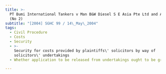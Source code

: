 ```yaml
---
title: >-
  PT Bumi International Tankers v Man B&W Diesel S E Asia Pte Ltd and Another
  (No 2)
subtitle: "[2004] SGHC 99 / 14\_May\_2004"
tags:
  - Civil Procedure
  - Costs
  - Security
  - >-
    Security for costs provided by plaintiffs\' solicitors by way of
    solicitors\' undertakings
  - Whether application to be released from undertakings ought to be granted

---
```


